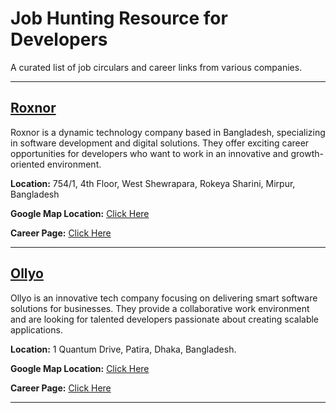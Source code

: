 # Job Hunting Resource for Developers

A curated list of job circulars and career links from various companies.

---

## [Roxnor](https://roxnor.com/)

Roxnor is a dynamic technology company based in Bangladesh, specializing in software development and digital solutions. They offer exciting career opportunities for developers who want to work in an innovative and growth-oriented environment.

**Location:**  754/1, 4th Floor, West Shewrapara, Rokeya Sharini, Mirpur, Bangladesh  

**Google Map Location:** [Click Here](https://www.google.com/maps/place/Roxnor/@23.7929356,90.3718057,17z/data=!3m1!4b1!4m6!3m5!1s0x3755c10037a598b7:0xe59167ea5b013ba3!8m2!3d23.7929307!4d90.3743806!16s%2Fg%2F11mcw7rptr?entry=ttu&g_ep=EgoyMDI1MDgwNi4wIKXMDSoASAFQAw%3D%3D)

**Career Page:** [Click Here](https://roxnor.com/job/)


-----

## [Ollyo](https://ollyo.com/)

Ollyo is an innovative tech company focusing on delivering smart software solutions for businesses. They provide a collaborative work environment and are looking for talented developers passionate about creating scalable applications.

**Location:**  1 Quantum Drive, Patira, Dhaka, Bangladesh. 

**Google Map Location:**  [Click Here](https://www.google.com/maps/place/Ollyo/@23.8292071,90.4717926,17z/data=!3m1!4b1!4m6!3m5!1s0x3755c94b4492908d:0xda9fb76cf55c6c18!8m2!3d23.8292023!4d90.476406!16s%2Fg%2F11n735sbsw?entry=ttu&g_ep=EgoyMDI1MDgwNi4wIKXMDSoASAFQAw%3D%3D)

**Career Page:** [Click Here](https://ollyo.com/careers/)

-----
